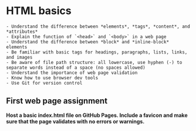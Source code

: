 # HTML basics

```{admonition} Objectives
- Understand the difference between *elements*, *tags*, *content*, and *attributes*
- Explain the function of `<head>` and `<body>` in a web page
- Understand the difference between *block* and *inline-block* elements
- Be familiar with basic tags for headings, paragraphs, lists, links, and images
- Be aware of file path structure: all lowercase, use hyphen (-) to separate words instead of a space (no spaces allowed)
- Understand the importance of web page validation
- Know how to use browser dev tools
- Use Git for version control
```

## First web page assignment

**Host a basic index.html file on GitHub Pages. Include a favicon and make sure that the page validates with no errors or warnings.**
